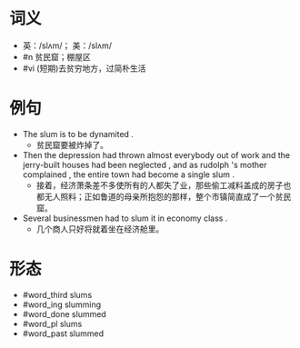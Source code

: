 # 词义
- 英：/slʌm/； 美：/slʌm/
- #n 贫民窟；棚屋区
- #vi (短期)去贫穷地方，过简朴生活
# 例句
- The slum is to be dynamited .
	- 贫民窟要被炸掉了。
- Then the depression had thrown almost everybody out of work and the jerry-built houses had been neglected , and as rudolph 's mother complained , the entire town had become a single slum .
	- 接着，经济萧条差不多使所有的人都失了业，那些偷工减料盖成的房子也都无人照料；正如鲁道的母亲所抱怨的那样，整个市镇简直成了一个贫民窟。
- Several businessmen had to slum it in economy class .
	- 几个商人只好将就着坐在经济舱里。
# 形态
- #word_third slums
- #word_ing slumming
- #word_done slummed
- #word_pl slums
- #word_past slummed
